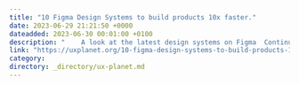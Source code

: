 ```yaml
---
title: "10 Figma Design Systems to build products 10x faster."
date: 2023-06-29 21:21:50 +0000
dateadded: 2023-06-30 00:01:00 +0100
description: "    A look at the latest design systems on Figma  Continue reading on UX Planet »  "
link: "https://uxplanet.org/10-figma-design-systems-to-build-products-10x-faster-c1c168583090?source=rss----819cc2aaeee0---4"
category:
directory: _directory/ux-planet.md
---
```

